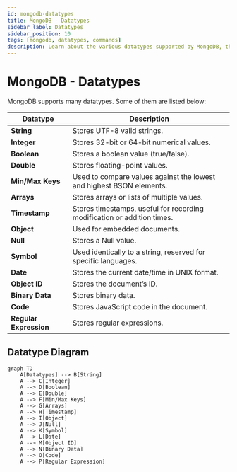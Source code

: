 ```yaml
---
id: mongodb-datatypes
title: MongoDB - Datatypes
sidebar_label: Datatypes
sidebar_position: 10
tags: [mongodb, datatypes, commands]
description: Learn about the various datatypes supported by MongoDB, their uses, and examples.
---
```


# MongoDB - Datatypes

MongoDB supports many datatypes. Some of them are listed below:


| Datatype           | Description                                                                 |
|--------------------|-----------------------------------------------------------------------------|
| **String**         | Stores UTF-8 valid strings.                                                 |
| **Integer**        | Stores 32-bit or 64-bit numerical values.                                   |
| **Boolean**        | Stores a boolean value (true/false).                                        |
| **Double**         | Stores floating-point values.                                               |
| **Min/Max Keys**   | Used to compare values against the lowest and highest BSON elements.        |
| **Arrays**         | Stores arrays or lists of multiple values.                                  |
| **Timestamp**      | Stores timestamps, useful for recording modification or addition times.     |
| **Object**         | Used for embedded documents.                                                |
| **Null**           | Stores a Null value.                                                        |
| **Symbol**         | Used identically to a string, reserved for specific languages.              |
| **Date**           | Stores the current date/time in UNIX format.                                |
| **Object ID**      | Stores the document’s ID.                                                   |
| **Binary Data**    | Stores binary data.                                                         |
| **Code**           | Stores JavaScript code in the document.                                     |
| **Regular Expression** | Stores regular expressions.                                            |


## Datatype Diagram

```mermaid
graph TD
    A[Datatypes] --> B[String]
    A --> C[Integer]
    A --> D[Boolean]
    A --> E[Double]
    A --> F[Min/Max Keys]
    A --> G[Arrays]
    A --> H[Timestamp]
    A --> I[Object]
    A --> J[Null]
    A --> K[Symbol]
    A --> L[Date]
    A --> M[Object ID]
    A --> N[Binary Data]
    A --> O[Code]
    A --> P[Regular Expression]
```
